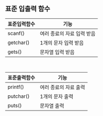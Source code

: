 ## 표준 입출력 함수

| 표준입력함수    | 기능              |
| --------- | --------------- |
| scanf()   | 여러 종료의 자료 입력 받음 |
| getchar() | 1개의 문자 입력 받음    |
| gets()    | 문자열 입력 받음       |

<br>

| 표준출력함수    | 기능           |
| --------- | ------------ |
| printf()  | 여러 종료의 자료 출력 |
| putchar() | 1개의 문자 출력    |
| puts()    | 문자열 출력       |

